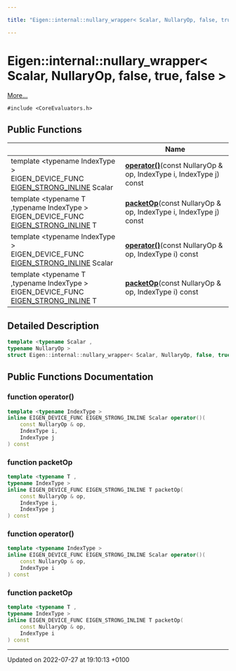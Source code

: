 ```yaml
---

title: "Eigen::internal::nullary_wrapper< Scalar, NullaryOp, false, true, false >"

---
```


# Eigen::internal::nullary_wrapper< Scalar, NullaryOp, false, true, false >



 [More...](#detailed-description)


`#include <CoreEvaluators.h>`

## Public Functions

|                | Name           |
| -------------- | -------------- |
| template <typename IndexType \> <br>EIGEN_DEVICE_FUNC <a href="http://example.org/files/macros_8h/#define-eigen-strong-inline">EIGEN_STRONG_INLINE</a> Scalar | **[operator()](http://example.org/classes/structeigen_1_1internal_1_1nullary__wrapper_3_01scalar_00_01nullaryop_00_01false_00_01true_00_01false_01_4/#function-operator())**(const NullaryOp & op, IndexType i, IndexType j) const |
| template <typename T ,typename IndexType \> <br>EIGEN_DEVICE_FUNC <a href="http://example.org/files/macros_8h/#define-eigen-strong-inline">EIGEN_STRONG_INLINE</a> T | **[packetOp](http://example.org/classes/structeigen_1_1internal_1_1nullary__wrapper_3_01scalar_00_01nullaryop_00_01false_00_01true_00_01false_01_4/#function-packetop)**(const NullaryOp & op, IndexType i, IndexType j) const |
| template <typename IndexType \> <br>EIGEN_DEVICE_FUNC <a href="http://example.org/files/macros_8h/#define-eigen-strong-inline">EIGEN_STRONG_INLINE</a> Scalar | **[operator()](http://example.org/classes/structeigen_1_1internal_1_1nullary__wrapper_3_01scalar_00_01nullaryop_00_01false_00_01true_00_01false_01_4/#function-operator())**(const NullaryOp & op, IndexType i) const |
| template <typename T ,typename IndexType \> <br>EIGEN_DEVICE_FUNC <a href="http://example.org/files/macros_8h/#define-eigen-strong-inline">EIGEN_STRONG_INLINE</a> T | **[packetOp](http://example.org/classes/structeigen_1_1internal_1_1nullary__wrapper_3_01scalar_00_01nullaryop_00_01false_00_01true_00_01false_01_4/#function-packetop)**(const NullaryOp & op, IndexType i) const |

## Detailed Description

```cpp
template <typename Scalar ,
typename NullaryOp >
struct Eigen::internal::nullary_wrapper< Scalar, NullaryOp, false, true, false >;
```

## Public Functions Documentation

### function operator()

```cpp
template <typename IndexType >
inline EIGEN_DEVICE_FUNC EIGEN_STRONG_INLINE Scalar operator()(
    const NullaryOp & op,
    IndexType i,
    IndexType j
) const
```


### function packetOp

```cpp
template <typename T ,
typename IndexType >
inline EIGEN_DEVICE_FUNC EIGEN_STRONG_INLINE T packetOp(
    const NullaryOp & op,
    IndexType i,
    IndexType j
) const
```


### function operator()

```cpp
template <typename IndexType >
inline EIGEN_DEVICE_FUNC EIGEN_STRONG_INLINE Scalar operator()(
    const NullaryOp & op,
    IndexType i
) const
```


### function packetOp

```cpp
template <typename T ,
typename IndexType >
inline EIGEN_DEVICE_FUNC EIGEN_STRONG_INLINE T packetOp(
    const NullaryOp & op,
    IndexType i
) const
```


-------------------------------

Updated on 2022-07-27 at 19:10:13 +0100